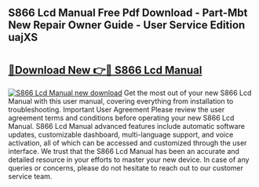 ## S866 Lcd Manual Free Pdf Download - Part-Mbt New Repair Owner Guide - User Service Edition uajXS

# <h2><a href="http://bc1053.oget.top/?id=S866+Lcd+Manual">🔗Download New 👉🔴 S866 Lcd Manual</a></h2>

[![S866 Lcd Manual new download](https://i.imgur.com/5g1atiW.png)](http://bc1053.oget.top/?id=S866+Lcd+Manual)
Get the most out of your new S866 Lcd Manual with this user manual, covering everything from installation to troubleshooting. Important User Agreement Please review the user agreement terms and conditions before operating your new S866 Lcd Manual. S866 Lcd Manual advanced features include automatic software updates, customizable dashboard, multi-language support, and voice activation, all of which can be accessed and customized through the user interface. We trust that the S866 Lcd Manual has been an accurate and detailed resource in your efforts to master your new device. In case of any queries or concerns, please do not hesitate to reach out to our customer service team.

